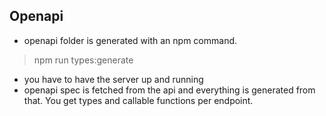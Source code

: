 ## Openapi
- openapi folder is generated with an npm command.
>npm run types:generate

- you have to have the server up and running
- openapi spec is fetched from the api and everything is generated from that. You get types and callable functions per endpoint.